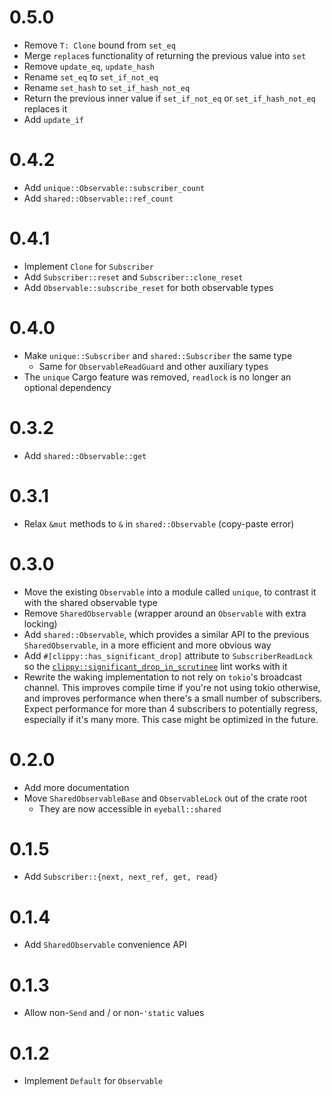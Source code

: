 # 0.5.0

- Remove `T: Clone` bound from `set_eq`
- Merge `replace`s functionality of returning the previous value into `set`
- Remove `update_eq`, `update_hash`
- Rename `set_eq` to `set_if_not_eq`
- Rename `set_hash` to `set_if_hash_not_eq`
- Return the previous inner value if `set_if_not_eq` or `set_if_hash_not_eq`
  replaces it
- Add `update_if`

# 0.4.2

- Add `unique::Observable::subscriber_count`
- Add `shared::Observable::ref_count`

# 0.4.1

- Implement `Clone` for `Subscriber`
- Add `Subscriber::reset` and `Subscriber::clone_reset`
- Add `Observable::subscribe_reset` for both observable types

# 0.4.0

- Make `unique::Subscriber` and `shared::Subscriber` the same type
  - Same for `ObservableReadGuard` and other auxiliary types
- The `unique` Cargo feature was removed, `readlock` is no longer an optional
  dependency

# 0.3.2

- Add `shared::Observable::get`

# 0.3.1

- Relax `&mut` methods to `&` in `shared::Observable` (copy-paste error)

# 0.3.0

- Move the existing `Observable` into a module called `unique`, to contrast it
  with the shared observable type
- Remove `SharedObservable` (wrapper around an `Observable` with extra locking)
- Add `shared::Observable`, which provides a similar API to the previous
  `SharedObservable`, in a more efficient and more obvious way
- Add `#[clippy::has_significant_drop]` attribute to `SubscriberReadLock` so the
  [`clippy::significant_drop_in_scrutinee`] lint works with it
- Rewrite the waking implementation to not rely on `tokio`'s broadcast channel.
  This improves compile time if you're not using tokio otherwise, and improves
  performance when there's a small number of subscribers. Expect performance for
  more than 4 subscribers to potentially regress, especially if it's many more.
  This case might be optimized in the future.

[`clippy::significant_drop_in_scrutinee`]: https://rust-lang.github.io/rust-clippy/master/index.html#significant_drop_in_scrutinee

# 0.2.0

- Add more documentation
- Move `SharedObservableBase` and `ObservableLock` out of the crate root
  - They are now accessible in `eyeball::shared`

# 0.1.5

- Add `Subscriber::{next, next_ref, get, read}`

# 0.1.4

- Add `SharedObservable` convenience API

# 0.1.3

- Allow non-`Send` and / or non-`'static` values

# 0.1.2

- Implement `Default` for `Observable`
